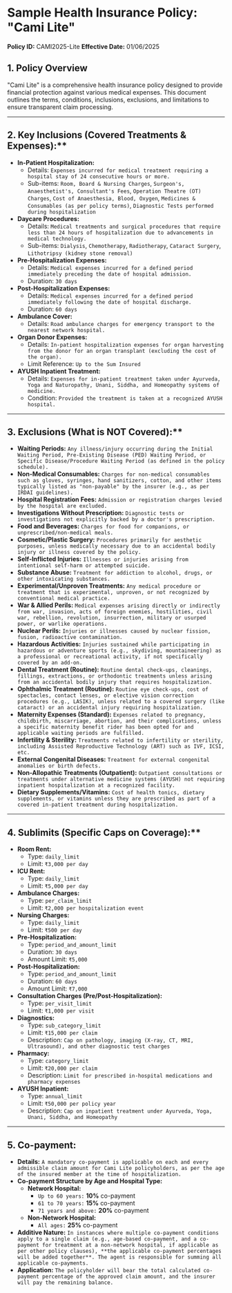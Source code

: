 # Sample Health Insurance Policy: "Cami Lite"

**Policy ID:** CAMI2025-Lite
**Effective Date:** 01/06/2025

## 1. Policy Overview

"Cami Lite" is a comprehensive health insurance policy designed to provide financial protection against various medical expenses. This document outlines the terms, conditions, inclusions, exclusions, and limitations to ensure transparent claim processing.

---

## 2. Key Inclusions (Covered Treatments & Expenses):\*\*

- **In-Patient Hospitalization:**
  - Details: `Expenses incurred for medical treatment requiring a hospital stay of 24 consecutive hours or more.`
  - Sub-items: `Room, Board & Nursing Charges`, `Surgeon's, Anaesthetist's, Consultant's Fees`, `Operation Theatre (OT) Charges`, `Cost of Anaesthesia, Blood, Oxygen`, `Medicines & Consumables (as per policy terms)`, `Diagnostic Tests performed during hospitalization`
- **Daycare Procedures:**
  - Details: `Medical treatments and surgical procedures that require less than 24 hours of hospitalization due to advancements in medical technology.`
  - Sub-items: `Dialysis`, `Chemotherapy`, `Radiotherapy`, `Cataract Surgery`, `Lithotripsy (kidney stone removal)`
- **Pre-Hospitalization Expenses:**
  - Details: `Medical expenses incurred for a defined period immediately preceding the date of hospital admission.`
  - Duration: `30 days`
- **Post-Hospitalization Expenses:**
  - Details: `Medical expenses incurred for a defined period immediately following the date of hospital discharge.`
  - Duration: `60 days`
- **Ambulance Cover:**
  - Details: `Road ambulance charges for emergency transport to the nearest network hospital.`
- **Organ Donor Expenses:**
  - Details: `In-patient hospitalization expenses for organ harvesting from the donor for an organ transplant (excluding the cost of the organ).`
  - Limit Reference: `Up to the Sum Insured`
- **AYUSH Inpatient Treatment:**
  - Details: `Expenses for in-patient treatment taken under Ayurveda, Yoga and Naturopathy, Unani, Siddha, and Homeopathy systems of medicine.`
  - Condition: `Provided the treatment is taken at a recognized AYUSH hospital.`

---

## 3. Exclusions (What is NOT Covered):\*\*

- **Waiting Periods:** `Any illness/injury occurring during the Initial Waiting Period, Pre-Existing Disease (PED) Waiting Period, or Specific Disease/Procedure Waiting Period (as defined in the policy schedule).`
- **Non-Medical Consumables:** `Charges for non-medical consumables such as gloves, syringes, hand sanitizers, cotton, and other items typically listed as "non-payable" by the insurer (e.g., as per IRDAI guidelines).`
- **Hospital Registration Fees:** `Admission or registration charges levied by the hospital are excluded.`
- **Investigations Without Prescription:** `Diagnostic tests or investigations not explicitly backed by a doctor's prescription.`
- **Food and Beverages:** `Charges for food for companions, or unprescribed/non-medical meals.`
- **Cosmetic/Plastic Surgery:** `Procedures primarily for aesthetic purposes, unless medically necessary due to an accidental bodily injury or illness covered by the policy.`
- **Self-Inflicted Injuries:** `Illnesses or injuries arising from intentional self-harm or attempted suicide.`
- **Substance Abuse:** `Treatment for addiction to alcohol, drugs, or other intoxicating substances.`
- **Experimental/Unproven Treatments:** `Any medical procedure or treatment that is experimental, unproven, or not recognized by conventional medical practice.`
- **War & Allied Perils:** `Medical expenses arising directly or indirectly from war, invasion, acts of foreign enemies, hostilities, civil war, rebellion, revolution, insurrection, military or usurped power, or warlike operations.`
- **Nuclear Perils:** `Injuries or illnesses caused by nuclear fission, fusion, radioactive contamination.`
- **Hazardous Activities:** `Injuries sustained while participating in hazardous or adventure sports (e.g., skydiving, mountaineering) as a professional or recreational activity, if not specifically covered by an add-on.`
- **Dental Treatment (Routine):** `Routine dental check-ups, cleanings, fillings, extractions, or orthodontic treatments unless arising from an accidental bodily injury that requires hospitalization.`
- **Ophthalmic Treatment (Routine):** `Routine eye check-ups, cost of spectacles, contact lenses, or elective vision correction procedures (e.g., LASIK), unless related to a covered surgery (like cataract) or an accidental injury requiring hospitalization.`
- **Maternity Expenses (Standard):** `Expenses related to pregnancy, childbirth, miscarriage, abortion, and their complications, unless a specific maternity benefit rider has been opted for and applicable waiting periods are fulfilled.`
- **Infertility & Sterility:** `Treatments related to infertility or sterility, including Assisted Reproductive Technology (ART) such as IVF, ICSI, etc.`
- **External Congenital Diseases:** `Treatment for external congenital anomalies or birth defects.`
- **Non-Allopathic Treatments (Outpatient):** `Outpatient consultations or treatments under alternative medicine systems (AYUSH) not requiring inpatient hospitalization at a recognized facility.`
- **Dietary Supplements/Vitamins:** `Cost of health tonics, dietary supplements, or vitamins unless they are prescribed as part of a covered in-patient treatment during hospitalization.`

---

## 4. Sublimits (Specific Caps on Coverage):\*\*

- **Room Rent:**
  - Type: `daily_limit`
  - Limit: `₹3,000 per day`
- **ICU Rent:**
  - Type: `daily_limit`
  - Limit: `₹5,000 per day`
- **Ambulance Charges:**
  - Type: `per_claim_limit`
  - Limit: `₹2,000 per hospitalization event`
- **Nursing Charges:**
  - Type: `daily_limit`
  - Limit: `₹500 per day`
- **Pre-Hospitalization:**
  - Type: `period_and_amount_limit`
  - Duration: `30 days`
  - Amount Limit: `₹5,000`
- **Post-Hospitalization:**
  - Type: `period_and_amount_limit`
  - Duration: `60 days`
  - Amount Limit: `₹7,000`
- **Consultation Charges (Pre/Post-Hospitalization):**
  - Type: `per_visit_limit`
  - Limit: `₹1,000 per visit`
- **Diagnostics:**
  - Type: `sub_category_limit`
  - Limit: `₹15,000 per claim`
  - Description: `Cap on pathology, imaging (X-ray, CT, MRI, Ultrasound), and other diagnostic test charges`
- **Pharmacy:**
  - Type: `category_limit`
  - Limit: `₹20,000 per claim`
  - Description: `Limit for prescribed in-hospital medications and pharmacy expenses`
- **AYUSH Inpatient:**
  - Type: `annual_limit`
  - Limit: `₹50,000 per policy year`
  - Description: `Cap on inpatient treatment under Ayurveda, Yoga, Unani, Siddha, and Homeopathy`

---

## 5. Co-payment:

-   **Details:** `A mandatory co-payment is applicable on each and every admissible claim amount for Cami Lite policyholders, as per the age of the insured member at the time of hospitalization.`
-   **Co-payment Structure by Age and Hospital Type:**
    -   **Network Hospital:**
        -   `Up to 60 years:` **10%** co-payment
        -   `61 to 70 years:` **15%** co-payment
        -   `71 years and above:` **20%** co-payment
    -   **Non-Network Hospital:**
        -   `All ages:` **25%** co-payment
-   **Additive Nature:** `In instances where multiple co-payment conditions apply to a single claim (e.g., age-based co-payment, and a co-payment for treatment at a non-network hospital, if applicable as per other policy clauses), **the applicable co-payment percentages will be added together**. The agent is responsible for summing all applicable co-payments.`
-   **Application:** `The policyholder will bear the total calculated co-payment percentage of the approved claim amount, and the insurer will pay the remaining balance.`
